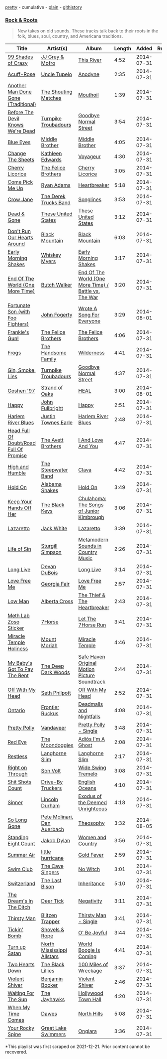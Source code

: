 [pretty](/playlists/pretty/7pD7pMFxcq8agMXqLQCggM.md) - cumulative - [plain](/playlists/plain/7pD7pMFxcq8agMXqLQCggM) - [githistory](https://github.githistory.xyz/mackorone/spotify-playlist-archive/blob/main/playlists/plain/7pD7pMFxcq8agMXqLQCggM)

### [Rock & Roots](https://open.spotify.com/playlist/7pD7pMFxcq8agMXqLQCggM)

> New takes on old sounds\. These tracks talk back to their roots in the folk, blues, soul, country, and Americana traditions.

| Title | Artist(s) | Album | Length | Added | Removed |
|---|---|---|---|---|---|
| [99 Shades of Crazy](https://open.spotify.com/track/7JtZqbPgw6WAlUTQedGM3K) | [JJ Grey & Mofro](https://open.spotify.com/artist/1Jl8u1U1GtBlwocZK5LWZv) | [This River](https://open.spotify.com/album/57Mu1sAhBbotaMFoYoATFN) | 4:52 | 2014-07-31 |  |
| [Acuff\-Rose](https://open.spotify.com/track/6Jb9ph4fHBbmGyTJ6TtP43) | [Uncle Tupelo](https://open.spotify.com/artist/2Plkkomsc4DKawkCioLKjc) | [Anodyne](https://open.spotify.com/album/5DQRAlGAFTpHsXGEg5zw9V) | 2:35 | 2014-07-31 |  |
| [Another Man Done Gone \(Traditional\)](https://open.spotify.com/track/5QA7H2shDlovl46HsjiEKv) | [The Shouting Matches](https://open.spotify.com/artist/4Ol9S3QuVEVdbXfSjM6ZdQ) | [Mouthoil](https://open.spotify.com/album/0n2DviOOZZeNwgCSPQrFMp) | 1:39 | 2014-07-31 |  |
| [Before The Devil Knows We're Dead](https://open.spotify.com/track/6edUYy5asvbrPZ1iFve8ep) | [Turnpike Troubadours](https://open.spotify.com/artist/1YSA4byX5AL1zoTsSTlB03) | [Goodbye Normal Street](https://open.spotify.com/album/0bbz2cwhC8oQtyli5tjaqP) | 3:54 | 2014-07-31 |  |
| [Blue Eyes](https://open.spotify.com/track/6wgphBnJiAkBCDll1Ws8jO) | [Middle Brother](https://open.spotify.com/artist/5au2vhHl8DViD9PUxUZBTb) | [Middle Brother](https://open.spotify.com/album/1XknJMWQfuzCz5MjG7w0o1) | 4:05 | 2014-07-31 |  |
| [Change The Sheets](https://open.spotify.com/track/1Ty25HMeqQY4jC2V7finre) | [Kathleen Edwards](https://open.spotify.com/artist/7x4So74vIUx3DaLk93JCFf) | [Voyageur](https://open.spotify.com/album/2CjPZev1d4F9fVnRV4TcQh) | 4:30 | 2014-07-31 |  |
| [Cherry Licorice](https://open.spotify.com/track/40J4VJc9gPz0YH12W9I9OT) | [The Felice Brothers](https://open.spotify.com/artist/4Ajgo7nAsTzjSFymIfBjZ1) | [Cherry Licorice](https://open.spotify.com/album/21i1AgukWRgacq8E8xC1y7) | 3:05 | 2014-07-31 |  |
| [Come Pick Me Up](https://open.spotify.com/track/0lngUitwRDbvZ5yVO76dVN) | [Ryan Adams](https://open.spotify.com/artist/2qc41rNTtdLK0tV3mJn2Pm) | [Heartbreaker](https://open.spotify.com/album/7hmZCaBzp6mVrelxW6Ckrn) | 5:18 | 2014-07-31 |  |
| [Crow Jane](https://open.spotify.com/track/2b0ObO7Xk3qzJdMOhJc5c3) | [The Derek Trucks Band](https://open.spotify.com/artist/1YwfENKEZrowcmtR1nALZn) | [Songlines](https://open.spotify.com/album/1T6rgbl3cemngWpcLC99MH) | 3:53 | 2014-07-31 |  |
| [Dead & Gone](https://open.spotify.com/track/3MTt2Zsj0IrcrFaXXXUgeC) | [These United States](https://open.spotify.com/artist/3LyBOzCzQNr2QqFtUSIiMe) | [These United States](https://open.spotify.com/album/4pyoFwRfS0aQW6aECBtvQm) | 3:12 | 2014-07-31 |  |
| [Don't Run Our Hearts Around](https://open.spotify.com/track/45ljxg391nmZI4T6UFVvGt) | [Black Mountain](https://open.spotify.com/artist/00sAr10UTV1JZtHqxsLVn4) | [Black Mountain](https://open.spotify.com/album/2axgPfP2SL3dqVI9MimiwU) | 6:03 | 2014-07-31 |  |
| [Early Morning Shakes](https://open.spotify.com/track/4lXBIshfa0juWxi6odtLHt) | [Whiskey Myers](https://open.spotify.com/artist/26opZSJcXshCmCwxgZQmBc) | [Early Morning Shakes](https://open.spotify.com/album/153JmAA3a2Rf9ms6W1dEiR) | 3:17 | 2014-07-31 |  |
| [End Of The World \(One More Time\)](https://open.spotify.com/track/6K2jUikZCkBgW3e3sI7GOU) | [Butch Walker](https://open.spotify.com/artist/7qKoy46vPnmIxKCN6ewBG4) | [End Of The World \(One More Time\) / Battle vs\. The War](https://open.spotify.com/album/6mEVp3y4XFwm5opOyo2gja) | 3:20 | 2014-07-31 |  |
| [Fortunate Son \(with Foo Fighters\)](https://open.spotify.com/track/68gpaI2D80Li95PiQiplMv) | [John Fogerty](https://open.spotify.com/artist/5ujCegv1BRbEPTCwQqFk6t) | [Wrote A Song For Everyone](https://open.spotify.com/album/2G6chemqdiNHxEw1ucZ7pw) | 3:29 | 2014-08-01 |  |
| [Frankie's Gun!](https://open.spotify.com/track/0OdNZXNkVr2NXEmMcgnNaV) | [The Felice Brothers](https://open.spotify.com/artist/4Ajgo7nAsTzjSFymIfBjZ1) | [The Felice Brothers](https://open.spotify.com/album/0FqgHHkIuDdNkMls1KDs3F) | 4:06 | 2014-07-31 |  |
| [Frogs](https://open.spotify.com/track/6MuJrugaDssArfd5FCll1d) | [The Handsome Family](https://open.spotify.com/artist/72PnPUc1qv9UjRPaGVZ1jq) | [Wilderness](https://open.spotify.com/album/1d7LJEEwKU1HTugUSlDnIa) | 4:41 | 2014-07-31 |  |
| [Gin, Smoke, Lies](https://open.spotify.com/track/1ku4L6AywP1gY36BKYRvg0) | [Turnpike Troubadours](https://open.spotify.com/artist/1YSA4byX5AL1zoTsSTlB03) | [Goodbye Normal Street](https://open.spotify.com/album/0bbz2cwhC8oQtyli5tjaqP) | 4:37 | 2014-07-31 |  |
| [Goshen '97](https://open.spotify.com/track/4o5mY4nCdSxni0vaHJGp81) | [Strand of Oaks](https://open.spotify.com/artist/0t4oHObO3FImWvIhMimaSL) | [HEAL](https://open.spotify.com/album/2EdAZFKawR42D2reoNCNgP) | 3:00 | 2014-08-01 |  |
| [Happy](https://open.spotify.com/track/19cnysLzICkJjl3vCMoCh1) | [John Fullbright](https://open.spotify.com/artist/2CpofTykBhdsrOuy9WA3YA) | [Happy](https://open.spotify.com/album/5y11QtUz6eUXX8fBTDvHgJ) | 2:51 | 2014-07-31 |  |
| [Harlem River Blues](https://open.spotify.com/track/199PqWeEottx0d327gCuqd) | [Justin Townes Earle](https://open.spotify.com/artist/3znXuXT3xkCtjgOxXBBVnq) | [Harlem River Blues](https://open.spotify.com/album/1vlOq1JPKx4qBhfHdmFOEt) | 2:48 | 2014-07-31 |  |
| [Head Full Of Doubt/Road Full Of Promise](https://open.spotify.com/track/7Kho44itYaCQZvZQVV2SLW) | [The Avett Brothers](https://open.spotify.com/artist/196lKsA13K3keVXMDFK66q) | [I And Love And You](https://open.spotify.com/album/2PPFtYUnnqMYflIEn3b7ON) | 4:47 | 2014-07-31 |  |
| [High and Humble](https://open.spotify.com/track/2ycQPQ6gAYh7hPpDZCpNRo) | [The Steepwater Band](https://open.spotify.com/artist/2TgTMg8jrIQjJ3uWkLw93J) | [Clava](https://open.spotify.com/album/5N08hT5K9KObeFZHiaz1p1) | 4:42 | 2014-07-31 |  |
| [Hold On](https://open.spotify.com/track/7c13Xlndg43PnSzpHRD11d) | [Alabama Shakes](https://open.spotify.com/artist/16GcWuvvybAoaHr0NqT8Eh) | [Hold On](https://open.spotify.com/album/4T5HcyeH1iwJezAZdgrhw0) | 3:49 | 2014-07-31 |  |
| [Keep Your Hands Off Her](https://open.spotify.com/track/7kVVlqFYxRovInGQhB6USK) | [The Black Keys](https://open.spotify.com/artist/7mnBLXK823vNxN3UWB7Gfz) | [Chulahoma: The Songs of Junior Kimbrough](https://open.spotify.com/album/3JbUOi85J6jqgY3geBgzu8) | 3:06 | 2014-07-31 |  |
| [Lazaretto](https://open.spotify.com/track/41qHerpo9DI6LHo13MIIy4) | [Jack White](https://open.spotify.com/artist/4FZ3j1oH43e7cukCALsCwf) | [Lazaretto](https://open.spotify.com/album/5RuYRoLRF46YrC16On9enk) | 3:39 | 2014-07-31 |  |
| [Life of Sin](https://open.spotify.com/track/7oop0Rsh4jhdOtglVL3Dmf) | [Sturgill Simpson](https://open.spotify.com/artist/3vDpQbGnzRbRVirXlfQagB) | [Metamodern Sounds in Country Music](https://open.spotify.com/album/4makbOuLd5SUdyHMaNM1Ag) | 2:26 | 2014-07-31 |  |
| [Long Live](https://open.spotify.com/track/7H8iWUr4fCv1gX3gMMuv71) | [Devan DuBois](https://open.spotify.com/artist/7mFPzPaMTA7CHdNAWuAUIx) | [Long Live](https://open.spotify.com/album/1nNqEbMRRo2GXq6m2SFq5v) | 3:14 | 2014-07-31 |  |
| [Love Free Me](https://open.spotify.com/track/6bW3g3by3fKzaTKdkVp5Pt) | [Georgia Fair](https://open.spotify.com/artist/20IBsBjoPfVL7jaKX8Pd2l) | [Love Free Me](https://open.spotify.com/album/1C7qH4H0QE7KejkPhuguzI) | 2:57 | 2014-07-31 |  |
| [Low Man](https://open.spotify.com/track/0KzvIxt2owhFLvqwJjhB7u) | [Alberta Cross](https://open.spotify.com/artist/1hPgyZ5YatVFXQBhsXKTpq) | [The Thief & The Heartbreaker](https://open.spotify.com/album/6XXpqWTyeeag0t94dcOF9a) | 2:43 | 2014-07-31 |  |
| [Meth Lab Zoso Sticker](https://open.spotify.com/track/2AwHZZUf8QLreMWUrgR4T9) | [7Horse](https://open.spotify.com/artist/3P5NW1wQjcWpR0VsT1m0xr) | [Let The 7Horse Run](https://open.spotify.com/album/60IwyXp7T0zwmRsK2JoE01) | 3:41 | 2014-07-31 |  |
| [Miracle Temple Holiness](https://open.spotify.com/track/51QrvgHhxhXZXd336zX9gB) | [Mount Moriah](https://open.spotify.com/artist/0NIClyUOoNPl2GQouxBYH7) | [Miracle Temple](https://open.spotify.com/album/56815EJbq3bmoYtcoDP695) | 4:46 | 2014-07-31 |  |
| [My Baby's Got To Pay The Rent](https://open.spotify.com/track/6VYECMPotcddbiAeY5EtxH) | [The Deep Dark Woods](https://open.spotify.com/artist/4ug92W02N1YsgX0t5wuXSl) | [Safe Haven Original Motion Picture Soundtrack](https://open.spotify.com/album/6p7BYuiDnvViobTe62L3bC) | 2:44 | 2014-07-31 |  |
| [Off With My Head](https://open.spotify.com/track/4gJe7P6dMNCEbZ96v8Tn1p) | [Seth Philpott](https://open.spotify.com/artist/5FnkR5AoppVP69049GPyZJ) | [Off With My Head](https://open.spotify.com/album/5JptrcbMu6XwdR05zCbILe) | 2:52 | 2014-07-31 |  |
| [Ontario](https://open.spotify.com/track/37YNWagAG4v3UjyauDVodE) | [Frontier Ruckus](https://open.spotify.com/artist/74r3GBZ9epHon6WM1sU6L7) | [Deadmalls and Nightfalls](https://open.spotify.com/album/277TwSbKVTVDsMi2PAR2Ji) | 4:08 | 2014-07-31 |  |
| [Pretty Polly](https://open.spotify.com/track/095Rrlu2ZUYVch8yGtanuM) | [Vandaveer](https://open.spotify.com/artist/3SP3zwx9ot2sOEf80VJA5A) | [Pretty Polly \- Single](https://open.spotify.com/album/67ZlZomsrSSluQ80W88ZAf) | 3:48 | 2014-07-31 |  |
| [Red Eye](https://open.spotify.com/track/15hxUXBvQis606SfGdFUNJ) | [The Moondoggies](https://open.spotify.com/artist/0nigeIZAD68zTl4PfFbVFB) | [Adiós I'm A Ghost](https://open.spotify.com/album/5RbmKmnWOWuj4EaHaUNNWb) | 2:08 | 2014-07-31 |  |
| [Restless](https://open.spotify.com/track/29WDK885z5tySCY5xw1H4x) | [Langhorne Slim](https://open.spotify.com/artist/099toTcKJoywTosZr2hHjy) | [Langhorne Slim](https://open.spotify.com/album/2hvvu85U1v5hrcPfY2J0py) | 2:17 | 2014-07-31 |  |
| [Right on Through](https://open.spotify.com/track/1X8DaOOlEao9nTPyKxUNoE) | [Son Volt](https://open.spotify.com/artist/7AhDVqsNA5q46WKsRPXvoe) | [Wide Swing Tremelo](https://open.spotify.com/album/4r9AsKKAftcVPxvEDrikUU) | 3:08 | 2014-07-31 |  |
| [Shit Shots Count](https://open.spotify.com/track/1PdcJ1L0dviqc8rkCD2uaC) | [Drive\-By Truckers](https://open.spotify.com/artist/1rXr1ZnvbRoYBaedIl9v4v) | [English Oceans](https://open.spotify.com/album/6okr69reCi40XDUZnpbfXP) | 4:10 | 2014-07-31 |  |
| [Sinner](https://open.spotify.com/track/2Vqz3IkASSPoYsGdGtzcv6) | [Lincoln Durham](https://open.spotify.com/artist/1Zngx1vu4ARlsOn5MwvOVo) | [Exodus of the Deemed Unrighteous](https://open.spotify.com/album/5a35gR0yvy3iHH0Gmq2e7V) | 4:18 | 2014-07-31 |  |
| [So Long Gone](https://open.spotify.com/track/5T9PcJQ7S24pnvtrIVSSmq) | [Pete Molinari](https://open.spotify.com/artist/4BrRTXokeSeCxUuJcZYq57), [Dan Auerbach](https://open.spotify.com/artist/6YWdHD3R863Apw1hkx3BwC) | [Theosophy](https://open.spotify.com/album/1Uiz1myYQrTrmUrwZDQAhs) | 3:32 | 2014-08-05 |  |
| [Standing Eight Count](https://open.spotify.com/track/4D8RjWIiwZ6TZwZJoJm9Ns) | [Jakob Dylan](https://open.spotify.com/artist/2b3drQxjyrPpJEef3mNGwc) | [Women and Country](https://open.spotify.com/album/0Fh4yRvaNNHWo3tbswjKIE) | 3:56 | 2014-07-31 |  |
| [Summer Air](https://open.spotify.com/track/2OnCKBVxbBaeMuKw6VJhRj) | [little hurricane](https://open.spotify.com/artist/5VLQQzAkJrzG7QggE4DVg2) | [Gold Fever](https://open.spotify.com/album/21shtpLrmkk55y70caLDed) | 2:59 | 2014-07-31 |  |
| [Swim Club](https://open.spotify.com/track/1cMn5OQ1WlkBnw1QyfSsHw) | [The Cave Singers](https://open.spotify.com/artist/4SjCvf9Ctuz369ZKAnjkZP) | [No Witch](https://open.spotify.com/album/5BzG2vtOh1sfHyPUfnWVXC) | 3:01 | 2014-07-31 |  |
| [Switzerland](https://open.spotify.com/track/6gM2Tv3uDnwWebG8iY5XgY) | [The Last Bison](https://open.spotify.com/artist/6eJRqkCcePqNJkhk98IDbc) | [Inheritance](https://open.spotify.com/album/2utvNhDkK6uihYRoulNTXF) | 5:10 | 2014-07-31 |  |
| [The Dream's In The Ditch](https://open.spotify.com/track/2A9Zm100yFB3CHQd6kFaB7) | [Deer Tick](https://open.spotify.com/artist/3rT8xTwSOMDURtWpPyoKIO) | [Negativity](https://open.spotify.com/album/5L0ilueYSvWzzvpdHVe8CJ) | 3:11 | 2014-07-31 |  |
| [Thirsty Man](https://open.spotify.com/track/2LomGGhDZrOLl1iew6LSnV) | [Blitzen Trapper](https://open.spotify.com/artist/72XY3HrDdFfZXNZFCT9Zh1) | [Thirsty Man \- Single](https://open.spotify.com/album/0frPLeUw3yB7uODWQU175L) | 3:41 | 2014-07-31 |  |
| [Tickin' Bomb](https://open.spotify.com/track/7cDls02CtWpfKSZOJxTsNM) | [Shovels & Rope](https://open.spotify.com/artist/1M3BVQ36cqPQix8lQNCh4K) | [O' Be Joyful](https://open.spotify.com/album/5as0Jw3raiHUSVRQlnLYYI) | 3:44 | 2014-07-31 |  |
| [Turn up Satan](https://open.spotify.com/track/3Siea9uvka9xWRM4RO6I2B) | [North Mississippi Allstars](https://open.spotify.com/artist/714osTgzZrkyf3SGjggpfY) | [World Boogie Is Coming](https://open.spotify.com/album/6Ix3viv7p3BspcrHKIo9I9) | 4:41 | 2014-07-31 |  |
| [Two Hearts Down](https://open.spotify.com/track/18i8x1wiccOX6XiHrauIDn) | [The Black Lillies](https://open.spotify.com/artist/06Y4yJmsrlzPrwIG46ce7X) | [100 Miles of Wreckage](https://open.spotify.com/album/6dSZmYZTOVUgrsHUMUIChX) | 3:37 | 2014-07-31 |  |
| [Violent Shiver](https://open.spotify.com/track/7z8dxDUJs8G4xRZaVMrz9B) | [Benjamin Booker](https://open.spotify.com/artist/7mZgBMpvaBziYQfc9TbJH5) | [Violent Shiver](https://open.spotify.com/album/5YWqPhGOoq6mhzyooM7AtX) | 2:46 | 2014-07-31 |  |
| [Waiting For The Sun](https://open.spotify.com/track/5Hr65LgAHagr9Jx4RsaKAK) | [The Jayhawks](https://open.spotify.com/artist/2UDplVRprMbazU74Hq8OLl) | [Hollywood Town Hall](https://open.spotify.com/album/4VbThnnKaZ94Z6DwKeG4Zm) | 4:20 | 2014-07-31 |  |
| [When My Time Comes](https://open.spotify.com/track/0kzfqqvipRSBQchrB3xX8D) | [Dawes](https://open.spotify.com/artist/0CDUUM6KNRvgBFYIbWxJwV) | [North Hills](https://open.spotify.com/album/58XLXjaWRukUeT2GGQkNDf) | 5:08 | 2014-07-31 |  |
| [Your Rocky Spine](https://open.spotify.com/track/2kARZH1SSseRigNMbgtDzB) | [Great Lake Swimmers](https://open.spotify.com/artist/2HcZuUtnktqMHm4H1R9gAR) | [Ongiara](https://open.spotify.com/album/6Rd4szZJfF4rITSFjDVRxa) | 3:36 | 2014-07-31 |  |

\*This playlist was first scraped on 2021-12-21. Prior content cannot be recovered.